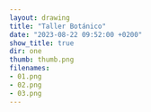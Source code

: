 ```yaml
---
layout: drawing
title: "Taller Botánico"
date: "2023-08-22 09:52:00 +0200"
show_title: true
dir: one
thumb: thumb.png
filenames: 
- 01.png
- 02.png
- 03.png
---
```

